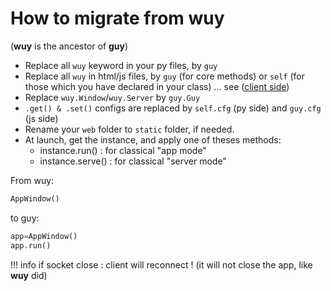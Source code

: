 # How to migrate from wuy

(**wuy** is the ancestor of **guy**)

- Replace all `wuy` keyword in your py files, by `guy`
- Replace all `wuy` in html/js files, by `guy` (for core methods) or `self` (for those which you have declared in your class) ... see ([client side](client.md))
- Replace `wuy.Window`/`wuy.Server` by `guy.Guy`
- `.get() & .set()` configs are replaced by `self.cfg` (py side) and `guy.cfg` (js side)
- Rename your `web` folder to `static` folder, if needed.
- At launch, get the instance, and apply one of theses methods:
    - instance.run() : for classical "app mode"
    - instance.serve() : for classical "server mode"

From wuy:

```python
AppWindow()
```

to guy:

```python
app=AppWindow() 
app.run()
```

!!! info
    if socket close : client will reconnect ! (it will not close the app, like **wuy** did)